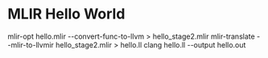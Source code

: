 

# MLIR Hello World

mlir-opt hello.mlir --convert-func-to-llvm > hello_stage2.mlir
mlir-translate --mlir-to-llvmir hello_stage2.mlir > hello.ll
clang hello.ll --output hello.out

